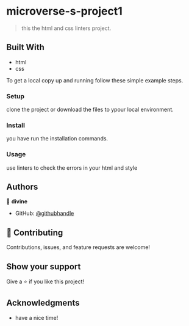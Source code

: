 # microverse-s-project1


> this the html and css linters project.


## Built With

- html
- css

To get a local copy up and running follow these simple example steps.



### Setup 
clone the project or download the files to ypour local environment.

### Install
you have run the installation commands.

### Usage 
use linters to check the errors in your html and style 


## Authors

👤 **divine**

- GitHub: [@githubhandle]( https://github.com/divinecharlotte)

## 🤝 Contributing

Contributions, issues, and feature requests are welcome!


## Show your support

Give a ⭐️ if you like this project!

## Acknowledgments

- have a nice time!

